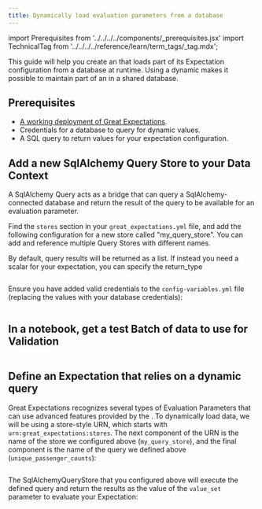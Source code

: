 ```yaml
---
title: Dynamically load evaluation parameters from a database
---
```


import Prerequisites from '../../../../components/_prerequisites.jsx'
import TechnicalTag from '../../../../reference/learn/term_tags/_tag.mdx';

This guide will help you create an <TechnicalTag tag="expectation" text="Expectation" /> that loads part of its Expectation configuration from a database at runtime. Using a dynamic <TechnicalTag tag="evaluation_parameter" text="Evaluation Parameter" /> makes it possible to maintain part of an <TechnicalTag tag="expectation_suite" text="Expectation Suite" /> in a shared database.

## Prerequisites

<Prerequisites>

- [A working deployment of Great Expectations](/oss/guides/setup/setup_overview.md).
- Credentials for a database to query for dynamic values.
- A SQL query to return values for your expectation configuration.

</Prerequisites>

## Add a new SqlAlchemy Query Store to your Data Context

A SqlAlchemy Query <TechnicalTag tag="store" text="Store" /> acts as a bridge that can query a SqlAlchemy-connected database and return the result of the query to be available for an evaluation parameter.

Find the ``stores`` section in your ``great_expectations.yml`` file, and add the following configuration for a new store called "my_query_store". You can add and reference multiple Query Stores with different names.

By default, query results will be returned as a list. If instead you need a scalar for your expectation, you can specify the return_type

```yaml title="YAML"name="docs/docusaurus/docs/oss/guides/expectations/advanced/great_expectations.yml my_query_store"
```

Ensure you have added valid credentials to the ``config-variables.yml`` file (replacing the values with your database credentials):

```yaml title="YAML"name="docs/docusaurus/docs/oss/guides/expectations/advanced/config_variables.yml my_query_store_creds"
```

## In a notebook, get a test Batch of data to use for Validation

```python title="Python" name="docs/docusaurus/docs/oss/guides/expectations/advanced/how_to_dynamically_load_evaluation_parameters_from_a_database.py get_validator"
```

## Define an Expectation that relies on a dynamic query

Great Expectations recognizes several types of Evaluation Parameters that can use advanced features provided by the <TechnicalTag tag="data_context" text="Data Context" />. To dynamically load data, we will be using a store-style URN, which starts with `urn:great_expectations:stores`. The next component of the URN is the name of the store we configured above (``my_query_store``), and the final component is the name of the query we defined above (``unique_passenger_counts``):

```python title="Python" name="docs/docusaurus/docs/oss/guides/expectations/advanced/how_to_dynamically_load_evaluation_parameters_from_a_database.py define expectation"
```

The SqlAlchemyQueryStore that you configured above will execute the defined query and return the results as the value of the ``value_set`` parameter to evaluate your Expectation:

```python title="Python" name="docs/docusaurus/docs/oss/guides/expectations/advanced/how_to_dynamically_load_evaluation_parameters_from_a_database.py expected_validator_results"
```

